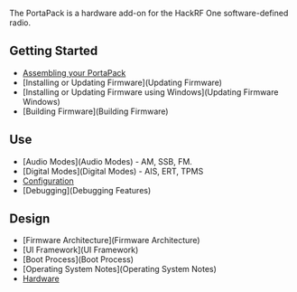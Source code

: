 The PortaPack is a hardware add-on for the HackRF One software-defined radio.

## Getting Started

* [Assembling your PortaPack](Assembly)
* [Installing or Updating Firmware](Updating Firmware)
* [Installing or Updating Firmware using Windows](Updating Firmware Windows)
* [Building Firmware](Building Firmware)

## Use

* [Audio Modes](Audio Modes) - AM, SSB, FM.
* [Digital Modes](Digital Modes) - AIS, ERT, TPMS
* [Configuration](Configuration)
* [Debugging](Debugging Features)

## Design

* [Firmware Architecture](Firmware Architecture)
* [UI Framework](UI Framework)
* [Boot Process](Boot Process)
* [Operating System Notes](Operating System Notes)
* [Hardware](Hardware)